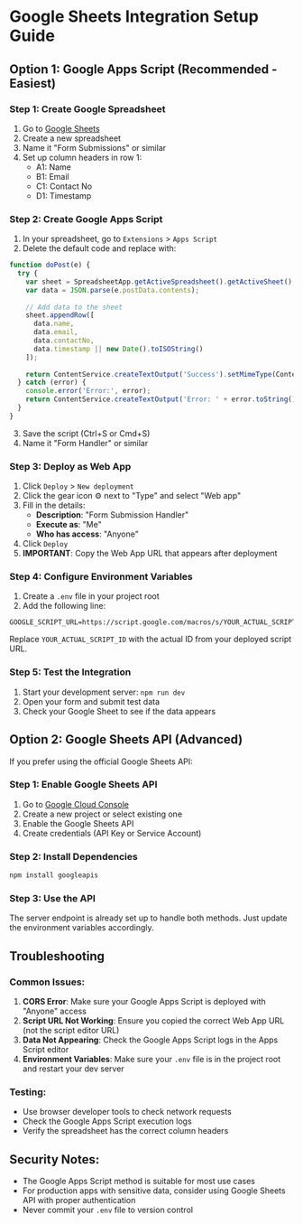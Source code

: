 # Google Sheets Integration Setup Guide

## Option 1: Google Apps Script (Recommended - Easiest)

### Step 1: Create Google Spreadsheet
1. Go to [Google Sheets](https://sheets.google.com)
2. Create a new spreadsheet
3. Name it "Form Submissions" or similar
4. Set up column headers in row 1:
   - A1: Name
   - B1: Email
   - C1: Contact No
   - D1: Timestamp

### Step 2: Create Google Apps Script
1. In your spreadsheet, go to `Extensions` > `Apps Script`
2. Delete the default code and replace with:

```javascript
function doPost(e) {
  try {
    var sheet = SpreadsheetApp.getActiveSpreadsheet().getActiveSheet();
    var data = JSON.parse(e.postData.contents);
    
    // Add data to the sheet
    sheet.appendRow([
      data.name,
      data.email,
      data.contactNo,
      data.timestamp || new Date().toISOString()
    ]);
    
    return ContentService.createTextOutput('Success').setMimeType(ContentService.MimeType.TEXT);
  } catch (error) {
    console.error('Error:', error);
    return ContentService.createTextOutput('Error: ' + error.toString()).setMimeType(ContentService.MimeType.TEXT);
  }
}
```

3. Save the script (Ctrl+S or Cmd+S)
4. Name it "Form Handler" or similar

### Step 3: Deploy as Web App
1. Click `Deploy` > `New deployment`
2. Click the gear icon ⚙️ next to "Type" and select "Web app"
3. Fill in the details:
   - **Description**: "Form Submission Handler"
   - **Execute as**: "Me"
   - **Who has access**: "Anyone"
4. Click `Deploy`
5. **IMPORTANT**: Copy the Web App URL that appears after deployment

### Step 4: Configure Environment Variables
1. Create a `.env` file in your project root
2. Add the following line:
```
GOOGLE_SCRIPT_URL=https://script.google.com/macros/s/YOUR_ACTUAL_SCRIPT_ID/exec
```
Replace `YOUR_ACTUAL_SCRIPT_ID` with the actual ID from your deployed script URL.

### Step 5: Test the Integration
1. Start your development server: `npm run dev`
2. Open your form and submit test data
3. Check your Google Sheet to see if the data appears

## Option 2: Google Sheets API (Advanced)

If you prefer using the official Google Sheets API:

### Step 1: Enable Google Sheets API
1. Go to [Google Cloud Console](https://console.cloud.google.com)
2. Create a new project or select existing one
3. Enable the Google Sheets API
4. Create credentials (API Key or Service Account)

### Step 2: Install Dependencies
```bash
npm install googleapis
```

### Step 3: Use the API
The server endpoint is already set up to handle both methods. Just update the environment variables accordingly.

## Troubleshooting

### Common Issues:
1. **CORS Error**: Make sure your Google Apps Script is deployed with "Anyone" access
2. **Script URL Not Working**: Ensure you copied the correct Web App URL (not the script editor URL)
3. **Data Not Appearing**: Check the Google Apps Script logs in the Apps Script editor
4. **Environment Variables**: Make sure your `.env` file is in the project root and restart your dev server

### Testing:
- Use browser developer tools to check network requests
- Check the Google Apps Script execution logs
- Verify the spreadsheet has the correct column headers

## Security Notes:
- The Google Apps Script method is suitable for most use cases
- For production apps with sensitive data, consider using Google Sheets API with proper authentication
- Never commit your `.env` file to version control

